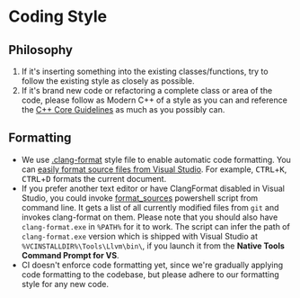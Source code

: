 # Coding Style

## Philosophy

1. If it's inserting something into the existing classes/functions, try to follow the existing style as closely as possible.
1. If it's brand new code or refactoring a complete class or area of the code, please follow as Modern C++ of a style as you can and reference the [C++ Core Guidelines](https://github.com/isocpp/CppCoreGuidelines) as much as you possibly can.

## Formatting

- We use [.clang-format](https://github.com/microsoft/PowerToys/blob/main/src/.clang-format) style file to enable automatic code formatting. You can [easily format source files from Visual Studio](https://devblogs.microsoft.com/cppblog/clangformat-support-in-visual-studio-2017-15-7-preview-1/). For example, <kbd>CTRL</kbd>+<kbd>K</kbd>, <kbd>CTRL</kbd>+<kbd>D</kbd> formats the current document.
- If you prefer another text editor or have ClangFormat disabled in Visual Studio, you could invoke [format_sources](https://github.com/microsoft/PowerToys/blob/main/src/codeAnalysis/format_sources.ps1) powershell script from command line. It gets a list of all currently modified files from `git` and invokes clang-format on them.
Please note that you should also have `clang-format.exe` in `%PATH%` for it to work. The script can infer the path of `clang-format.exe` version which is shipped with Visual Studio at `%VCINSTALLDIR%\Tools\Llvm\bin\`, if you launch it from the **Native Tools Command Prompt for VS**.
- CI doesn't enforce code formatting yet, since we're gradually applying code formatting to the codebase, but please adhere to our formatting style for any new code.
